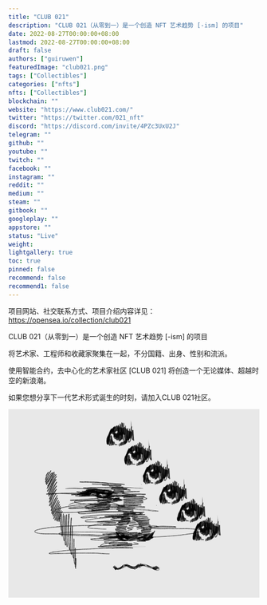 ```yaml
---
title: "CLUB 021"
description: "CLUB 021（从零到一）是一个创造 NFT 艺术趋势 [-ism] 的项目"
date: 2022-08-27T00:00:00+08:00
lastmod: 2022-08-27T00:00:00+08:00
draft: false
authors: ["guiruwen"]
featuredImage: "club021.png"
tags: ["Collectibles"]
categories: ["nfts"]
nfts: ["Collectibles"]
blockchain: ""
website: "https://www.club021.com/"
twitter: "https://twitter.com/021_nft"
discord: "https://discord.com/invite/4PZc3UxU2J"
telegram: ""
github: ""
youtube: ""
twitch: ""
facebook: ""
instagram: ""
reddit: ""
medium: ""
steam: ""
gitbook: ""
googleplay: ""
appstore: ""
status: "Live"
weight: 
lightgallery: true
toc: true
pinned: false
recommend: false
recommend1: false
---
```

项目网站、社交联系方式、项目介绍内容详见：https://opensea.io/collection/club021

CLUB 021（从零到一）是一个创造 NFT 艺术趋势 [-ism] 的项目

将艺术家、工程师和收藏家聚集在一起，不分国籍、出身、性别和流派。

使用智能合约，去中心化的艺术家社区 [CLUB 021] 将创造一个无论媒体、超越时空的新浪潮。

如果您想分享下一代艺术形式诞生的时刻，请加入CLUB 021社区。

![nft](01.png)



